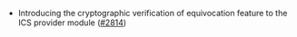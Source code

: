 - Introducing the cryptographic verification of equivocation feature to the ICS provider module ([\#2814](https://github.com/cosmos/gaia/pull/2814))